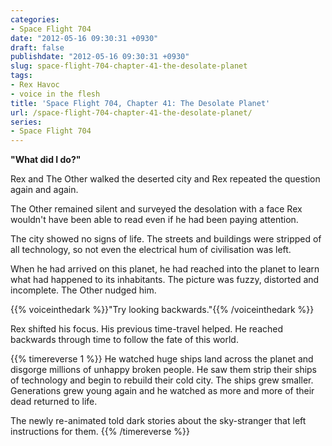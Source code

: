 ```yaml
---
categories:
- Space Flight 704
date: "2012-05-16 09:30:31 +0930"
draft: false
publishdate: "2012-05-16 09:30:31 +0930"
slug: space-flight-704-chapter-41-the-desolate-planet
tags:
- Rex Havoc
- voice in the flesh
title: 'Space Flight 704, Chapter 41: The Desolate Planet'
url: /space-flight-704-chapter-41-the-desolate-planet/
series:
- Space Flight 704
---
```


**"What did I do?"**

Rex and The Other walked the deserted city and Rex repeated the question
again and again.

The Other remained silent and surveyed the desolation with a face Rex
wouldn't have been able to read even if he had been paying attention.

The city showed no signs of life. The streets and buildings were
stripped of all technology, so not even the electrical hum of
civilisation was left.

When he had arrived on this planet, he had reached into the planet to
learn what had happened to its inhabitants. The picture was fuzzy,
distorted and incomplete. The Other nudged him.

{{% voiceinthedark %}}"Try looking backwards."{{% /voiceinthedark %}}

Rex shifted his focus. His previous time-travel helped. He reached
backwards through time to follow the fate of this world.

{{% timereverse 1 %}}
He watched huge ships land across the planet and disgorge millions of
unhappy broken people. He saw them strip their ships of technology and
begin to rebuild their cold city. The ships grew smaller. Generations
grew young again and he watched as more and more of their dead returned
to life.

The newly re-animated told dark stories about the sky-stranger that left
instructions for them.
{{% /timereverse %}}

